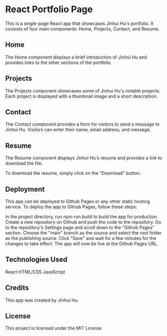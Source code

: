 # React Portfolio Page

This is a single-page React app that showcases Jinhui Hu's portfolio. It consists of four main components: Home, Projects, Contact, and Resume.

## Home

The Home component displays a brief introduction of Jinhui Hu and provides links to the other sections of the portfolio.

## Projects

The Projects component showcases some of Jinhui Hu's notable projects. Each project is displayed with a thumbnail image and a short description.

## Contact

The Contact component provides a form for visitors to send a message to Jinhui Hu. Visitors can enter their name, email address, and message.

## Resume

The Resume component displays Jinhui Hu's resume and provides a link to download the file.

To download the resume, simply click on the "Download" button.

## Deployment

This app can be deployed to Github Pages or any other static hosting service. To deploy the app to Github Pages, follow these steps:

In the project directory, run npm run build to build the app for production.
Create a new repository on Github and push the code to the repository.
Go to the repository's Settings page and scroll down to the "Github Pages" section.
Choose the "main" branch as the source and select the root folder as the publishing source.
Click "Save" and wait for a few minutes for the changes to take effect.
The app will now be live at the Github Pages URL.

## Technologies Used

React
HTML/CSS
JavaScript

## Credits

This app was created by Jinhui Hu.

## License

This project is licensed under the MIT License

